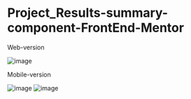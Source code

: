 # Project_Results-summary-component-FrontEnd-Mentor

Web-version


![image](https://user-images.githubusercontent.com/120587383/228325661-2efd3915-db04-4c59-9e9f-be74dde8e981.png)


Mobile-version

![image](https://user-images.githubusercontent.com/120587383/228326094-a804240a-cbf8-4dcb-8167-cb57353f04f0.png)
![image](https://user-images.githubusercontent.com/120587383/228326212-2c27239d-8aee-4ba7-a4c6-df4145b83c7c.png)

